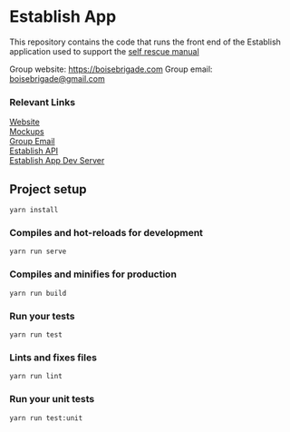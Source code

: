 # Establish App
This repository contains the code that runs the front end of the Establish application used to support the [self rescue manual](http://www.selfrescuemanual.com/)

Group website: https://boisebrigade.com
Group email: boisebrigade@gmail.com

### Relevant Links
[Website](http://www.boisebrigade.org)  
[Mockups](https://sketch.cloud/s/lKP8e/all/pages/landing-page-small-combined)  
[Group Email](boisebrigade@gmail.com)  
[Establish API](https://github.com/boisebrigade/establish-api)  
[Establish App Dev Server](http://selfrescue.boisebrigade.org)

## Project setup
```
yarn install
```

### Compiles and hot-reloads for development
```
yarn run serve
```

### Compiles and minifies for production
```
yarn run build
```

### Run your tests
```
yarn run test
```

### Lints and fixes files
```
yarn run lint
```

### Run your unit tests
```
yarn run test:unit
```
